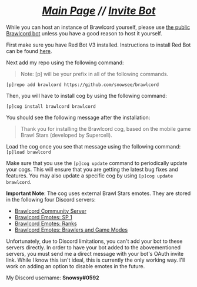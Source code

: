 <h1 align="center"><i> <a href=".">Main Page</a> // <a href="https://discordapp.com/oauth2/authorize?client_id=644118957917208576&scope=bot&permissions=322624&scope=bot">Invite Bot</a></i></h1>

While you can host an instance of Brawlcord yourself, please use [the public Brawlcord bot](https://discordapp.com/oauth2/authorize?client_id=644118957917208576&scope=bot&permissions=322624&scope=bot) unless you have a good reason to host it yourself.

First make sure you have Red Bot V3 installed. Instructions to install Red Bot can be found [here](https://github.com/Cog-Creators/Red-DiscordBot#installation).

Next add my repo using the following command:

> Note: [p] will be your prefix in all of the following commands.  

`[p]repo add brawlcord https://github.com/snowsee/brawlcord`

Then, you will have to install cog by using the following command:

`[p]cog install brawlcord brawlcord`

You should see the following message after the installation:
> Thank you for installing the Brawlcord cog, based on the mobile game Brawl Stars (developed by Supercell).

Load the cog once you see that message using the following command:
`[p]load brawlcord`

Make sure that you use the `[p]cog update` command to periodically update your cogs. This will ensure that you are getting the latest bug fixes and features. You may also update a specific cog by using `[p]cog update brawlcord`.

**Important Note**: The cog uses external Brawl Stars emotes. They are stored in the following four Discord servers:

- [Brawlcord Community Server](https://discord.gg/7zJ3PbJ)
- [Brawlcord Emotes: SP 1](https://discord.gg/rxZaMmN)
- [Brawlcord Emotes: Ranks](https://discord.gg/5tT88HM)
- [Brawlcord Emotes: Brawlers and Game Modes](https://discord.gg/77Edmna)

Unfortunately, due to Discord limitations, you can't add your bot to these servers directly. In order to have your bot added to the abovementioned servers, you must send me a direct message with your bot's OAuth invite link. While I know this isn't ideal, this is currently the only working way. I'll work on adding an option to disable emotes in the future.  

My Discord username: **Snowsy#0592**
